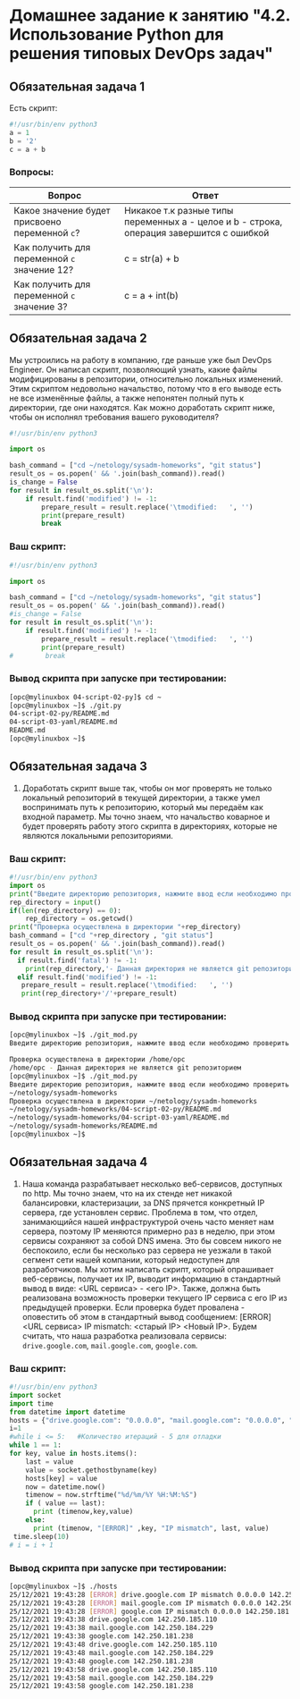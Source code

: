 # Домашнее задание к занятию "4.2. Использование Python для решения типовых DevOps задач"

## Обязательная задача 1

Есть скрипт:
```python
#!/usr/bin/env python3
a = 1
b = '2'
c = a + b
```

### Вопросы:
| Вопрос  | Ответ |
| ------------- | ------------- |
| Какое значение будет присвоено переменной `c`?  | Никакое т.к разные типы переменных a - целое и b -  строка, операция завершится с ошибкой  |
| Как получить для переменной `c` значение 12?  | c = str(a) + b  |
| Как получить для переменной `c` значение 3?  | c = a + int(b)  |

## Обязательная задача 2
Мы устроились на работу в компанию, где раньше уже был DevOps Engineer. Он написал скрипт, позволяющий узнать, какие файлы модифицированы в репозитории, относительно локальных изменений. Этим скриптом недовольно начальство, потому что в его выводе есть не все изменённые файлы, а также непонятен полный путь к директории, где они находятся. Как можно доработать скрипт ниже, чтобы он исполнял требования вашего руководителя?

```python
#!/usr/bin/env python3

import os

bash_command = ["cd ~/netology/sysadm-homeworks", "git status"]
result_os = os.popen(' && '.join(bash_command)).read()
is_change = False
for result in result_os.split('\n'):
    if result.find('modified') != -1:
        prepare_result = result.replace('\tmodified:   ', '')
        print(prepare_result)
        break
```

### Ваш скрипт:
```python
#!/usr/bin/env python3

import os

bash_command = ["cd ~/netology/sysadm-homeworks", "git status"]
result_os = os.popen(' && '.join(bash_command)).read()
#is_change = False
for result in result_os.split('\n'):
    if result.find('modified') != -1:
        prepare_result = result.replace('\tmodified:   ', '')
        print(prepare_result)
#        break
```

### Вывод скрипта при запуске при тестировании:
```bash
[opc@mylinuxbox 04-script-02-py]$ cd ~
[opc@mylinuxbox ~]$ ./git.py
04-script-02-py/README.md
04-script-03-yaml/README.md
README.md
[opc@mylinuxbox ~]$

```

## Обязательная задача 3
1. Доработать скрипт выше так, чтобы он мог проверять не только локальный репозиторий в текущей директории, а также умел воспринимать путь к репозиторию, который мы передаём как входной параметр. Мы точно знаем, что начальство коварное и будет проверять работу этого скрипта в директориях, которые не являются локальными репозиториями.

### Ваш скрипт:
```python
#!/usr/bin/env python3
import os
print("Введите директорию репозитория, нажмите ввод если необходимо проверить текущую ")
rep_directory = input()
if(len(rep_directory) == 0):
    rep_directory = os.getcwd()
print("Проверка осуществлена в директории "+rep_directory)
bash_command = ["cd "+rep_directory , "git status"]
result_os = os.popen(' && '.join(bash_command)).read()
for result in result_os.split('\n'):
  if result.find('fatal') != -1:
    print(rep_directory,'- Данная директория не является git репозиторием')
  elif result.find('modified') != -1:
   prepare_result = result.replace('\tmodified:   ', '')
   print(rep_directory+'/'+prepare_result)
```

### Вывод скрипта при запуске при тестировании:
```bash
[opc@mylinuxbox ~]$ ./git_mod.py
Введите директорию репозитория, нажмите ввод если необходимо проверить текущую

Проверка осуществлена в директории /home/opc
/home/opc - Данная директория не является git репозиторием
[opc@mylinuxbox ~]$ ./git_mod.py
Введите директорию репозитория, нажмите ввод если необходимо проверить текущую
~/netology/sysadm-homeworks
Проверка осуществлена в директории ~/netology/sysadm-homeworks
~/netology/sysadm-homeworks/04-script-02-py/README.md
~/netology/sysadm-homeworks/04-script-03-yaml/README.md
~/netology/sysadm-homeworks/README.md
[opc@mylinuxbox ~]$
```

## Обязательная задача 4
1. Наша команда разрабатывает несколько веб-сервисов, доступных по http. Мы точно знаем, что на их стенде нет никакой балансировки, кластеризации, за DNS прячется конкретный IP сервера, где установлен сервис. Проблема в том, что отдел, занимающийся нашей инфраструктурой очень часто меняет нам сервера, поэтому IP меняются примерно раз в неделю, при этом сервисы сохраняют за собой DNS имена. Это бы совсем никого не беспокоило, если бы несколько раз сервера не уезжали в такой сегмент сети нашей компании, который недоступен для разработчиков. Мы хотим написать скрипт, который опрашивает веб-сервисы, получает их IP, выводит информацию в стандартный вывод в виде: <URL сервиса> - <его IP>. Также, должна быть реализована возможность проверки текущего IP сервиса c его IP из предыдущей проверки. Если проверка будет провалена - оповестить об этом в стандартный вывод сообщением: [ERROR] <URL сервиса> IP mismatch: <старый IP> <Новый IP>. Будем считать, что наша разработка реализовала сервисы: `drive.google.com`, `mail.google.com`, `google.com`.

### Ваш скрипт:
```python
#!/usr/bin/env python3
import socket
import time
from datetime import datetime
hosts = {"drive.google.com": "0.0.0.0", "mail.google.com": "0.0.0.0", "google.com": "0.0.0.0"}
i=1
#while i <= 5:   #Количество итераций - 5 для отладки
while 1 == 1: 
for key, value in hosts.items():
    last = value
    value = socket.gethostbyname(key)
    hosts[key] = value
    now = datetime.now()
    timenow = now.strftime("%d/%m/%Y %H:%M:%S")
    if ( value == last):
      print (timenow,key,value)
    else:
      print (timenow, "[ERROR]" ,key, "IP mismatch", last, value)
 time.sleep(10)
# i = i + 1
```

### Вывод скрипта при запуске при тестировании:
```bash
[opc@mylinuxbox ~]$ ./hosts
25/12/2021 19:43:28 [ERROR] drive.google.com IP mismatch 0.0.0.0 142.250.185.110
25/12/2021 19:43:28 [ERROR] mail.google.com IP mismatch 0.0.0.0 142.250.184.229
25/12/2021 19:43:28 [ERROR] google.com IP mismatch 0.0.0.0 142.250.181.238
25/12/2021 19:43:38 drive.google.com 142.250.185.110
25/12/2021 19:43:38 mail.google.com 142.250.184.229
25/12/2021 19:43:38 google.com 142.250.181.238
25/12/2021 19:43:48 drive.google.com 142.250.185.110
25/12/2021 19:43:48 mail.google.com 142.250.184.229
25/12/2021 19:43:48 google.com 142.250.181.238
25/12/2021 19:43:58 drive.google.com 142.250.185.110
25/12/2021 19:43:58 mail.google.com 142.250.184.229
25/12/2021 19:43:58 google.com 142.250.181.238

```